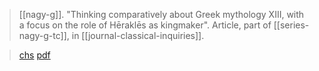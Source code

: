 > [[nagy-g]]. "Thinking comparatively about Greek mythology XIII, with a focus on the role of Hēraklēs as kingmaker". Article, part of [[series-nagy-g-tc]], in [[journal-classical-inquiries]].

> [chs](https://classical-inquiries.chs.harvard.edu/thinking-comparatively-about-greek-mythology-xiii-with-a-focus-on-the-role-of-herakles-as-kingmaker/)
> [pdf](a/nagy-g-tc-13.pdf)